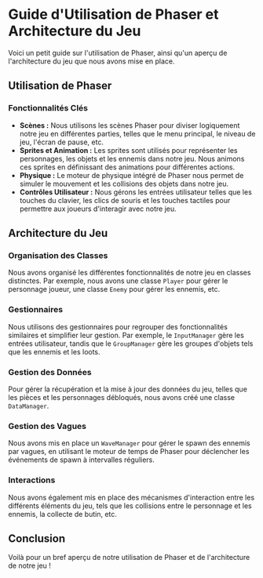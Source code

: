 # Guide d'Utilisation de Phaser et Architecture du Jeu

 Voici un petit guide sur l'utilisation de Phaser, ainsi qu'un aperçu de l'architecture du jeu que nous avons mise en place.

## Utilisation de Phaser

### Fonctionnalités Clés
- **Scènes :** Nous utilisons les scènes Phaser pour diviser logiquement notre jeu en différentes parties, telles que le menu principal, le niveau de jeu, l'écran de pause, etc.
- **Sprites et Animation :** Les sprites sont utilisés pour représenter les personnages, les objets et les ennemis dans notre jeu. Nous animons ces sprites en définissant des animations pour différentes actions.
- **Physique :** Le moteur de physique intégré de Phaser nous permet de simuler le mouvement et les collisions des objets dans notre jeu.
- **Contrôles Utilisateur :** Nous gérons les entrées utilisateur telles que les touches du clavier, les clics de souris et les touches tactiles pour permettre aux joueurs d'interagir avec notre jeu.

## Architecture du Jeu

### Organisation des Classes
Nous avons organisé les différentes fonctionnalités de notre jeu en classes distinctes. Par exemple, nous avons une classe `Player` pour gérer le personnage joueur, une classe `Enemy` pour gérer les ennemis, etc.

### Gestionnaires
Nous utilisons des gestionnaires pour regrouper des fonctionnalités similaires et simplifier leur gestion. Par exemple, le `InputManager` gère les entrées utilisateur, tandis que le `GroupManager` gère les groupes d'objets tels que les ennemis et les loots.

### Gestion des Données
Pour gérer la récupération et la mise à jour des données du jeu, telles que les pièces et les personnages débloqués, nous avons créé une classe `DataManager`.

### Gestion des Vagues
Nous avons mis en place un `WaveManager` pour gérer le spawn des ennemis par vagues, en utilisant le moteur de temps de Phaser pour déclencher les événements de spawn à intervalles réguliers.

### Interactions
Nous avons également mis en place des mécanismes d'interaction entre les différents éléments du jeu, tels que les collisions entre le personnage et les ennemis, la collecte de butin, etc.

## Conclusion
Voilà pour un bref aperçu de notre utilisation de Phaser et de l'architecture de notre jeu !

